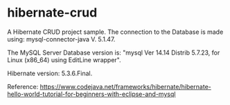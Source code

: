 # hibernate-crud

A Hibernate CRUD project sample. The connection to the Database is made using:
mysql-connector-java V. 5.1.47.

The MySQL Server Database version is:
"mysql  Ver 14.14 Distrib 5.7.23, for Linux (x86_64) using  EditLine wrapper".

Hibernate version: 5.3.6.Final.

Reference: https://www.codejava.net/frameworks/hibernate/hibernate-hello-world-tutorial-for-beginners-with-eclipse-and-mysql
